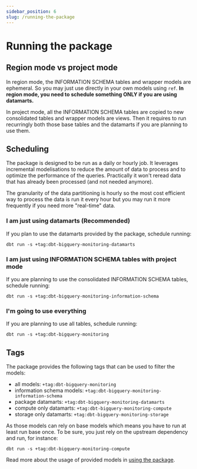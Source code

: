 ```yaml
---
sidebar_position: 6
slug: /running-the-package
---
```


# Running the package

## Region mode vs project mode

In region mode, the INFORMATION SCHEMA tables and wrapper models are ephemeral. So you may just use directly in your own models using `ref`.
**In region mode, you need to schedule something ONLY if you are using datamarts.**

In project mode, all the INFORMATION SCHEMA tables are copied to new consolidated tables and wrapper models are views. Then it requires to run recurringly both those base tables and the datamarts if you are planning to use them.

## Scheduling

The package is designed to be run as a daily or hourly job.
It leverages incremental modelisations to reduce the amount of data to process and to optimize the performance of the queries. Practically it won't reread data that has already been processed (and not needed anymore).

The granularity of the data partitioning is hourly so the most cost efficient way to process the data is run it every hour but you may run it more frequently if you need more "real-time" data.

### I am just using datamarts (Recommended)

If you plan to use the datamarts provided by the package, schedule running:
```
dbt run -s +tag:dbt-bigquery-monitoring-datamarts
```

### I am just using INFORMATION SCHEMA tables with project mode

If you are planning to use the consolidated INFORMATION SCHEMA tables, schedule running:

```
dbt run -s +tag:dbt-bigquery-monitoring-information-schema
```

### I'm going to use everything

If you are planning to use all tables, schedule running:

```
dbt run -s +tag:dbt-bigquery-monitoring
```

## Tags

The package provides the following tags that can be used to filter the models:

- all models: `+tag:dbt-bigquery-monitoring`
- information schema models: `+tag:dbt-bigquery-monitoring-information-schema`
- package datamarts: `+tag:dbt-bigquery-monitoring-datamarts`
- compute only datamarts: `+tag:dbt-bigquery-monitoring-compute`
- storage only datamarts: `+tag:dbt-bigquery-monitoring-storage`

As those models can rely on base models which means you have to run at least run base once.
To be sure, you just rely on the upstream dependency and run, for instance:

```
dbt run -s +tag:dbt-bigquery-monitoring-compute
```

Read more about the usage of provided models in [using the package](/using-the-package).
